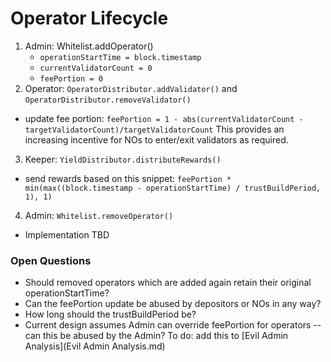 # Operator Lifecycle

1) Admin: Whitelist.addOperator()
    - `operationStartTime = block.timestamp`
    - `currentValidatorCount = 0`
    - `feePortion = 0`
2) Operator: `OperatorDistributor.addValidator()` and `OperatorDistributor.removeValidator()`
- update fee portion:
`feePortion = 1 - abs(currentValidatorCount - targetValidatorCount)/targetValidatorCount`
This provides an increasing incentive for NOs to enter/exit validators as required.

3) Keeper: `YieldDistributor.distributeRewards()`
- send rewards based on this snippet:
`feePortion * min(max((block.timestamp - operationStartTime) / trustBuildPeriod, 1), 1)`

4) Admin: `Whitelist.removeOperator()`
- Implementation TBD
   

### Open Questions
- Should removed operators which are added again retain their original operationStartTime?
- Can the feePortion update be abused by depositors or NOs in any way?
- How long should the trustBuildPeriod be?
- Current design assumes Admin can override feePortion for operators -- can this be abused by the Admin? To do: add this to [Evil Admin Analysis](Evil Admin Analysis.md)